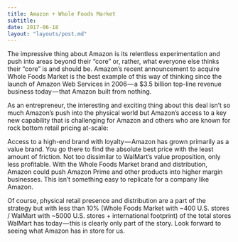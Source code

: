 ```yaml
---
title: Amazon + Whole Foods Market
subtitle: 
date: 2017-06-18
layout: "layouts/post.md"
---
```


The impressive thing about Amazon is its relentless experimentation and push into areas beyond their “core” or, rather, what everyone else thinks their “core” is and should be. Amazon’s recent announcement to acquire Whole Foods Market is the best example of this way of thinking since the launch of Amazon Web Services in 2006 — a $3.5 billion top-line revenue business today — that Amazon built from nothing.

As an entrepreneur, the interesting and exciting thing about this deal isn’t so much Amazon’s push into the physical world but Amazon’s access to a key new capability that is challenging for Amazon and others who are known for rock bottom retail pricing at-scale:

Access to a high-end brand with loyalty — Amazon has grown primarily as a value brand. You go there to find the absolute best price with the least amount of friction. Not too dissimilar to WalMart’s value proposition, only less profitable. With the Whole Foods Market brand and distribution, Amazon could push Amazon Prime and other products into higher margin businesses. This isn’t something easy to replicate for a company like Amazon.

Of course, physical retail presence and distribution are a part of the strategy but with less than 10% (Whole Foods Market with ~400 U.S. stores / WalMart with ~5000 U.S. stores + international footprint) of the total stores WalMart has today — this is clearly only part of the story. Look forward to seeing what Amazon has in store for us.
